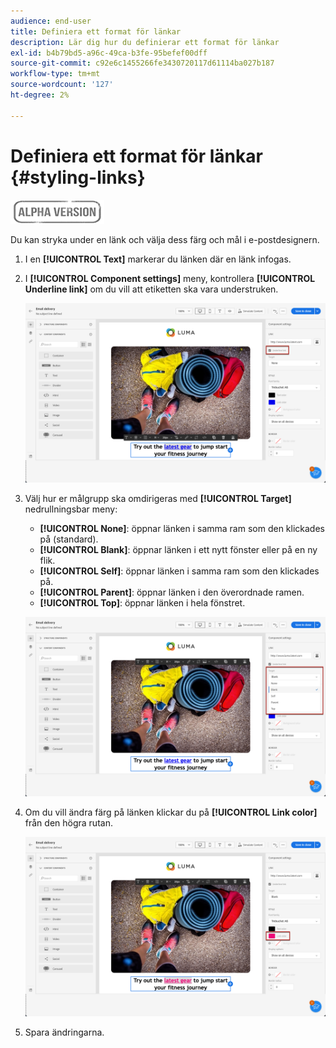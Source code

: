 ```yaml
---
audience: end-user
title: Definiera ett format för länkar
description: Lär dig hur du definierar ett format för länkar
exl-id: b4b79bd5-a96c-49ca-b3fe-95befef00dff
source-git-commit: c92e6c1455266fe3430720117d61114ba027b187
workflow-type: tm+mt
source-wordcount: '127'
ht-degree: 2%

---
```


# Definiera ett format för länkar {#styling-links}

![](../assets/do-not-localize/badge.png)

Du kan stryka under en länk och välja dess färg och mål i e-postdesignern.

1. I en **[!UICONTROL Text]** markerar du länken där en länk infogas.

1. I **[!UICONTROL Component settings]** meny, kontrollera **[!UICONTROL Underline link]** om du vill att etiketten ska vara understruken.

   ![](assets/link_1.png)

1. Välj hur er målgrupp ska omdirigeras med **[!UICONTROL Target]** nedrullningsbar meny:

   * **[!UICONTROL None]**: öppnar länken i samma ram som den klickades på (standard).
   * **[!UICONTROL Blank]**: öppnar länken i ett nytt fönster eller på en ny flik.
   * **[!UICONTROL Self]**: öppnar länken i samma ram som den klickades på.
   * **[!UICONTROL Parent]**: öppnar länken i den överordnade ramen.
   * **[!UICONTROL Top]**: öppnar länken i hela fönstret.

   ![](assets/link_2.png)

1. Om du vill ändra färg på länken klickar du på **[!UICONTROL Link color]** från den högra rutan.

   ![](assets/link_3.png)

1. Spara ändringarna.
